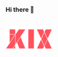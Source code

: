 ### Hi there 👋

<br>  
<div style="display: flex; width: 100%; align-items: center; justify-content: center; ">
  <a target="_blank" href="https://kixjs.ml">
  <img src="./logo.png" width="25%" title="kix" >
  </a>
</div>
<br>
